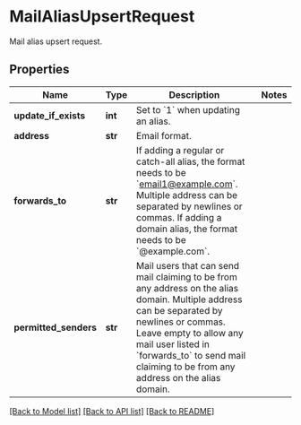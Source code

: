 # MailAliasUpsertRequest

Mail alias upsert request.
## Properties
Name | Type | Description | Notes
------------ | ------------- | ------------- | -------------
**update_if_exists** | **int** | Set to &#x60;1&#x60; when updating an alias. | 
**address** | **str** | Email format. | 
**forwards_to** | **str** | If adding a regular or catch-all alias, the format needs to be &#x60;email1@example.com&#x60;. Multiple address can be separated by newlines or commas.  If adding a domain alias, the format needs to be &#x60;@example.com&#x60;.  | 
**permitted_senders** | **str** | Mail users that can send mail claiming to be from any address on the alias domain. Multiple address can be separated by newlines or commas.  Leave empty to allow any mail user listed in &#x60;forwards_to&#x60; to send mail claiming to be from any address on the alias domain.  | 

[[Back to Model list]](../README.md#documentation-for-models) [[Back to API list]](../README.md#documentation-for-api-endpoints) [[Back to README]](../README.md)


